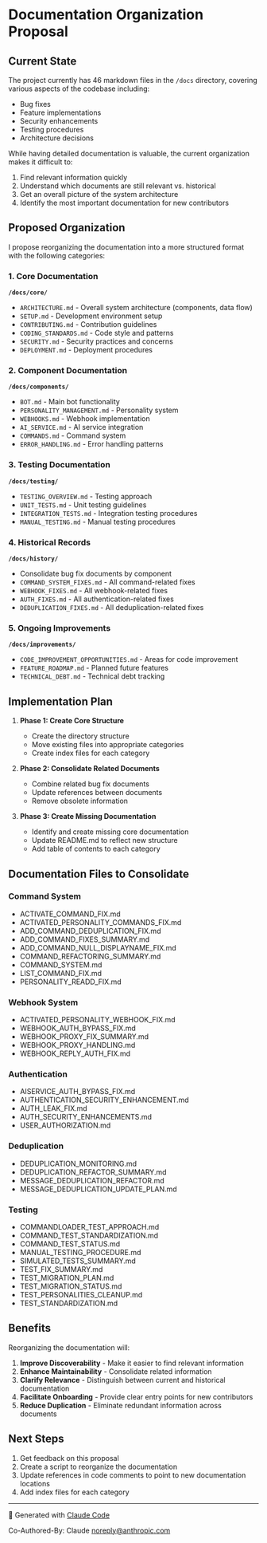 # Documentation Organization Proposal

## Current State

The project currently has 46 markdown files in the `/docs` directory, covering various aspects of the codebase including:
- Bug fixes
- Feature implementations
- Security enhancements
- Testing procedures
- Architecture decisions

While having detailed documentation is valuable, the current organization makes it difficult to:
1. Find relevant information quickly
2. Understand which documents are still relevant vs. historical
3. Get an overall picture of the system architecture
4. Identify the most important documentation for new contributors

## Proposed Organization

I propose reorganizing the documentation into a more structured format with the following categories:

### 1. Core Documentation

**`/docs/core/`**
- `ARCHITECTURE.md` - Overall system architecture (components, data flow)
- `SETUP.md` - Development environment setup
- `CONTRIBUTING.md` - Contribution guidelines
- `CODING_STANDARDS.md` - Code style and patterns
- `SECURITY.md` - Security practices and concerns
- `DEPLOYMENT.md` - Deployment procedures

### 2. Component Documentation 

**`/docs/components/`**
- `BOT.md` - Main bot functionality
- `PERSONALITY_MANAGEMENT.md` - Personality system
- `WEBHOOKS.md` - Webhook implementation
- `AI_SERVICE.md` - AI service integration
- `COMMANDS.md` - Command system
- `ERROR_HANDLING.md` - Error handling patterns

### 3. Testing Documentation

**`/docs/testing/`**
- `TESTING_OVERVIEW.md` - Testing approach
- `UNIT_TESTS.md` - Unit testing guidelines
- `INTEGRATION_TESTS.md` - Integration testing procedures
- `MANUAL_TESTING.md` - Manual testing procedures

### 4. Historical Records

**`/docs/history/`**
- Consolidate bug fix documents by component
- `COMMAND_SYSTEM_FIXES.md` - All command-related fixes
- `WEBHOOK_FIXES.md` - All webhook-related fixes
- `AUTH_FIXES.md` - All authentication-related fixes
- `DEDUPLICATION_FIXES.md` - All deduplication-related fixes

### 5. Ongoing Improvements

**`/docs/improvements/`**
- `CODE_IMPROVEMENT_OPPORTUNITIES.md` - Areas for code improvement
- `FEATURE_ROADMAP.md` - Planned future features
- `TECHNICAL_DEBT.md` - Technical debt tracking

## Implementation Plan

1. **Phase 1: Create Core Structure**
   - Create the directory structure
   - Move existing files into appropriate categories
   - Create index files for each category

2. **Phase 2: Consolidate Related Documents**
   - Combine related bug fix documents
   - Update references between documents
   - Remove obsolete information

3. **Phase 3: Create Missing Documentation**
   - Identify and create missing core documentation
   - Update README.md to reflect new structure
   - Add table of contents to each category

## Documentation Files to Consolidate

### Command System
- ACTIVATE_COMMAND_FIX.md
- ACTIVATED_PERSONALITY_COMMANDS_FIX.md
- ADD_COMMAND_DEDUPLICATION_FIX.md
- ADD_COMMAND_FIXES_SUMMARY.md
- ADD_COMMAND_NULL_DISPLAYNAME_FIX.md
- COMMAND_REFACTORING_SUMMARY.md
- COMMAND_SYSTEM.md
- LIST_COMMAND_FIX.md
- PERSONALITY_READD_FIX.md

### Webhook System
- ACTIVATED_PERSONALITY_WEBHOOK_FIX.md
- WEBHOOK_AUTH_BYPASS_FIX.md
- WEBHOOK_PROXY_FIX_SUMMARY.md
- WEBHOOK_PROXY_HANDLING.md
- WEBHOOK_REPLY_AUTH_FIX.md

### Authentication
- AISERVICE_AUTH_BYPASS_FIX.md
- AUTHENTICATION_SECURITY_ENHANCEMENT.md
- AUTH_LEAK_FIX.md
- AUTH_SECURITY_ENHANCEMENTS.md
- USER_AUTHORIZATION.md

### Deduplication
- DEDUPLICATION_MONITORING.md
- DEDUPLICATION_REFACTOR_SUMMARY.md
- MESSAGE_DEDUPLICATION_REFACTOR.md
- MESSAGE_DEDUPLICATION_UPDATE_PLAN.md

### Testing
- COMMANDLOADER_TEST_APPROACH.md
- COMMAND_TEST_STANDARDIZATION.md
- COMMAND_TEST_STATUS.md
- MANUAL_TESTING_PROCEDURE.md
- SIMULATED_TESTS_SUMMARY.md
- TEST_FIX_SUMMARY.md
- TEST_MIGRATION_PLAN.md
- TEST_MIGRATION_STATUS.md
- TEST_PERSONALITIES_CLEANUP.md
- TEST_STANDARDIZATION.md

## Benefits

Reorganizing the documentation will:

1. **Improve Discoverability** - Make it easier to find relevant information
2. **Enhance Maintainability** - Consolidate related information
3. **Clarify Relevance** - Distinguish between current and historical documentation
4. **Facilitate Onboarding** - Provide clear entry points for new contributors
5. **Reduce Duplication** - Eliminate redundant information across documents

## Next Steps

1. Get feedback on this proposal
2. Create a script to reorganize the documentation
3. Update references in code comments to point to new documentation locations
4. Add index files for each category

---
🤖 Generated with [Claude Code](https://claude.ai/code)

Co-Authored-By: Claude <noreply@anthropic.com>
